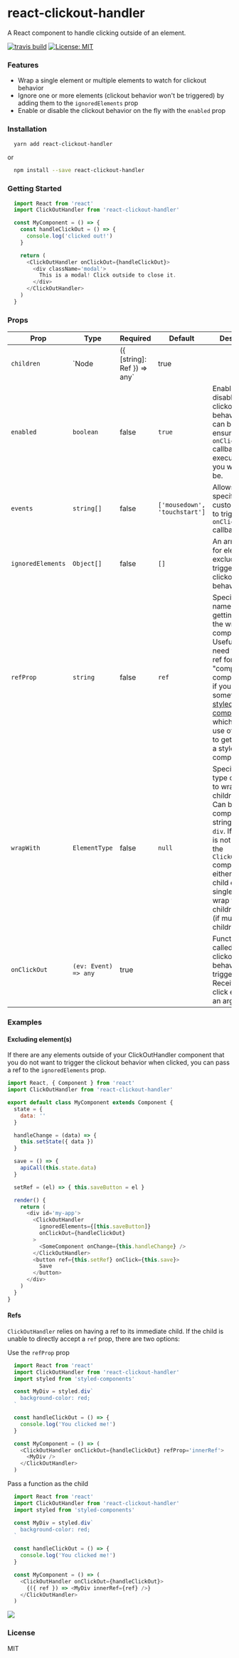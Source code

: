 # react-clickout-handler

A React component to handle clicking outside of an element.

[![travis build](https://img.shields.io/travis/k2p-ed/react-clickout-handler.svg?style=flat-square)](https://travis-ci.org/k2p-ed/react-clickout-handler)
[![License: MIT](https://img.shields.io/badge/License-MIT-yellow.svg?style=flat-square)](https://opensource.org/licenses/MIT)

### Features

* Wrap a single element or multiple elements to watch for clickout behavior
* Ignore one or more elements (clickout behavior won't be triggered) by adding them to the `ignoredElements` prop
* Enable or disable the clickout behavior on the fly with the `enabled` prop

### Installation

```sh
  yarn add react-clickout-handler
```

or

```sh
  npm install --save react-clickout-handler
```

### Getting Started

```js
  import React from 'react'
  import ClickOutHandler from 'react-clickout-handler'

  const MyComponent = () => {
    const handleClickOut = () => {
      console.log('clicked out!')
    }

    return (
      <ClickOutHandler onClickOut={handleClickOut}>
        <div className='modal'>
          This is a modal! Click outside to close it.
        </div>
      </ClickOutHandler>
    )
  }
```

### Props

| Prop | Type | Required | Default | Description |
|-------------------|----------------------------------------------|----------|---------|--------------------------------------------------------------------------------------------------------------------------------------------------------------------------------------------------------------------------------------------------------------------------------------------------------|
| `children` | `Node | ({ [string]: Ref }) => any` | true |  | The element(s) you want to trigger the `onClickOut` callback when clicked outside of |
| `enabled` | `boolean` | false | `true` | Enables or disables the clickout behavior. This can be useful to ensure the `onClickOut` callback is only executed when you want it to be. |
| `events` | `string[]` | false | `['mousedown', 'touchstart']` | Allows for specifying custom events to trigger the `onClickOut` callback |
| `ignoredElements` | `Object[]` | false | `[]` | An array of refs for elements to exclude from triggering the clickout behavior |
| `refProp` | `string` | false | `ref` | Specify a prop name to use for getting a ref to the wrapped component. Useful if you need to get the ref for a "composed" component, or if you're using something like [styled-components](https://www.styled-components.com/), which requires use of `innerRef` to get the ref of a styled component. |
| `wrapWith` | `ElementType` | false | `null` | Specify what type of element to wrap the children with. Can be a React component or string such as `div`.  If this prop is not provided, the `ClickOutHandler` component will either clone the child element (if single child) or wrap the children in a `div` (if multiple children). |
| `onClickOut` | `(ev: Event) => any` | true |  | Function to be called when the clickout behavior is triggered. Receives the click event as an argument. |

### Examples

#### Excluding element(s)

If there are any elements outside of your ClickOutHandler component that you do not want to trigger the clickout behavior when clicked, you can pass a ref to the `ignoredElements` prop.

```js
import React, { Component } from 'react'
import ClickOutHandler from 'react-clickout-handler'

export default class MyComponent extends Component {
  state = {
    data: ''
  }

  handleChange = (data) => {
    this.setState({ data })
  }

  save = () => {
    apiCall(this.state.data)
  }

  setRef = (el) => { this.saveButton = el }

  render() {
    return (
      <div id='my-app'>
        <ClickOutHandler
          ignoredElements={[this.saveButton]}
          onClickOut={handleClickOut}
        >
          <SomeComponent onChange={this.handleChange} />
        </ClickOutHandler>
        <button ref={this.setRef} onClick={this.save}>
          Save
        </button>
      </div>
    )
  }
}
```

#### Refs

`ClickOutHandler` relies on having a ref to its immediate child. If the child is unable to directly accept a `ref` prop, there are two options:

Use the `refProp` prop

```js
  import React from 'react'
  import ClickOutHandler from 'react-clickout-handler'
  import styled from 'styled-components'

  const MyDiv = styled.div`
    background-color: red;
  `

  const handleClickOut = () => {
    console.log('You clicked me!')
  }

  const MyComponent = () => (
    <ClickOutHandler onClickOut={handleClickOut} refProp='innerRef'>
      <MyDiv />
    </ClickOutHandler>
  )
```

Pass a function as the child

```js
  import React from 'react'
  import ClickOutHandler from 'react-clickout-handler'
  import styled from 'styled-components'

  const MyDiv = styled.div`
    background-color: red;
  `

  const handleClickOut = () => {
    console.log('You clicked me!')
  }

  const MyComponent = () => (
    <ClickOutHandler onClickOut={handleClickOut}>
      {({ ref }) => <MyDiv innerRef={ref} />}
    </ClickOutHandler>
  )
```

<a href="https://zenhub.com"><img src="https://raw.githubusercontent.com/ZenHubIO/support/master/zenhub-badge.png"></a>

### License

MIT
